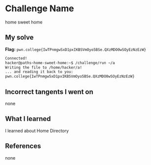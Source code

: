 # Challenge Name
home sweet home

## My solve
**Flag:** `pwn.college{IwTPnmgwSxD1pxIKBSVmOyo5BSe.QXzMDO0wSOyEzNzEzW}`

```bash
Connected!
hacker@paths~home-sweet-home:~$ /challenge/run ~/a
Writing the file to /home/hacker/a!
... and reading it back to you:
pwn.college{IwTPnmgwSxD1pxIKBSVmOyo5BSe.QXzMDO0wSOyEzNzEzW}
```
## Incorrect tangents I went on
none

## What I learned
I learned about Home Directory

## References 
none

